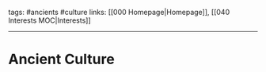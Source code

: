 tags: #ancients #culture
links: [[000 Homepage|Homepage]], [[040 Interests MOC|Interests]]

---
# Ancient Culture